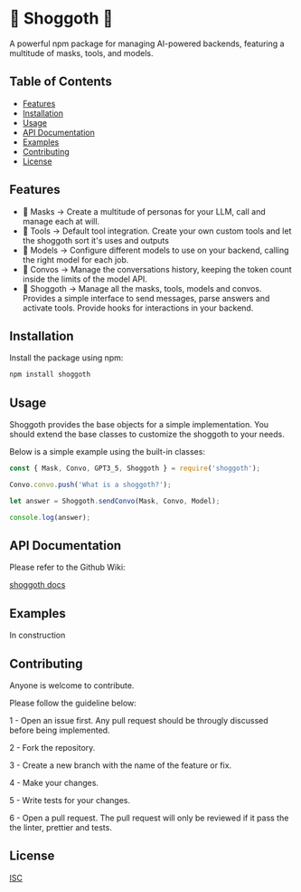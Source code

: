 # 🦑 Shoggoth 🦑

A powerful npm package for managing AI-powered backends, featuring a multitude of masks, tools, and models.

## Table of Contents

- [Features](#features)
- [Installation](#installation)
- [Usage](#usage)
- [API Documentation](#api-documentation)
- [Examples](#examples)
- [Contributing](#contributing)
- [License](#license)

## Features

- 👺 Masks -> Create a multitude of personas for your LLM, call and manage each at will.
- 🔧 Tools -> Default tool integration. Create your own custom tools and let the shoggoth sort it's
uses and outputs
- 🧠 Models -> Configure different models to use on your backend, calling the right model for each job.
- 💬 Convos -> Manage the conversations history, keeping the token count inside the limits of the model API.
- 🦑 Shoggoth -> Manage all the masks, tools, models and convos. Provides a simple interface to send messages, parse answers and activate tools. Provide hooks for interactions in your backend.

## Installation

Install the package using npm:

```bash
npm install shoggoth
```

## Usage

Shoggoth provides the base objects for a simple implementation. You should extend the base classes to customize the shoggoth to your needs.

Below is a simple example using the built-in classes:

```js
const { Mask, Convo, GPT3_5, Shoggoth } = require('shoggoth');

Convo.convo.push('What is a shoggoth?');

let answer = Shoggoth.sendConvo(Mask, Convo, Model);

console.log(answer);
```

## API Documentation

Please refer to the Github Wiki:

[shoggoth docs](https://github.com/lhemerly/shoggoth/wiki)

## Examples

In construction

## Contributing

Anyone is welcome to contribute.

Please follow the guideline below:

1 - Open an issue first. Any pull request should be througly discussed before being implemented.

2 - Fork the repository.

3 - Create a new branch with the name of the feature or fix.

4 - Make your changes.

5 - Write tests for your changes.

6 - Open a pull request. The pull request will only be reviewed if it pass the the linter, prettier and tests.

## License

[ISC](https://choosealicense.com/licenses/isc/)
